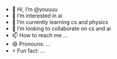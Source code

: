 - 👋 Hi, I’m @youuuu
- 👀 I’m interested in ai
- 🌱 I’m currently learning cs and physics
- 💞️ I’m looking to collaborate on cs and ai
- 📫 How to reach me ...
- 😄 Pronouns: ...
- ⚡ Fun fact: ...

<!---
Quinn-You/Quinn-You is a ✨ special ✨ repository because its `README.md` (this file) appears on your GitHub profile.
You can click the Preview link to take a look at your changes.
--->
